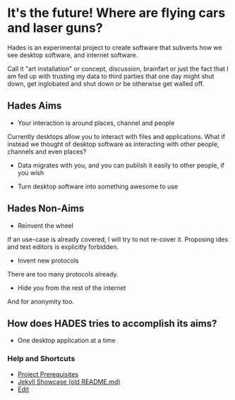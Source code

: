 # It's the future! Where are flying cars and laser guns?

Hades is an experimental project to create software that subverts how we see desktop software, and internet software.

Call it "art installation" or concept, discussion, brainfart or just the fact that I am fed up with trusting my data to third parties that one day might shut down, get inglobated and shut down or be otherwise get walled off.

## Hades Aims

- Your interaction is around places, channel and people

Currently desktops allow you to interact with files and applications.
What if instead we thought of desktop software as interacting with other people, channels and even places?

- Data migrates with you, and you can publish it easily to other people, if you wish

- Turn desktop software into something awesome to use

## Hades Non-Aims

- Reinvent the wheel

If an use-case is already covered, I will try to not re-cover it.
Proposing ides and text editors is explicitly forbidden.

- Invent new protocols

There are too many protocols already.

- Hide you from the rest of the internet

And for anonymity too.

## How does HADES tries to accomplish its aims?

- One desktop application at a time

### Help and Shortcuts

- [Project Prerequisites](https://limacat76.github.io/Hades-Desktop/tasks/bootstrap.html)
- [Jekyll Showcase (old README.md)](https://limacat76.github.io/Hades-Desktop/help/markdown.html)
- [Edit](https://github.com/limacat76/Hades-Desktop/edit/master/README.md)
